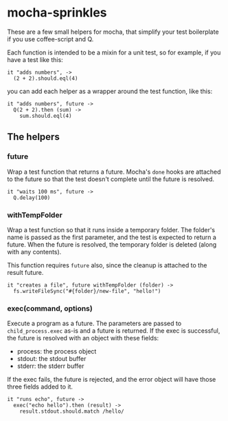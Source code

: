 mocha-sprinkles
===============

These are a few small helpers for mocha, that simplify your test boilerplate if you use coffee-script and Q.

Each function is intended to be a mixin for a unit test, so for example, if you have a test like this:

```coffee-script
it "adds numbers", ->
  (2 + 2).should.eql(4)
```

you can add each helper as a wrapper around the test function, like this:

```coffee-script
it "adds numbers", future ->
  Q(2 + 2).then (sum) ->
    sum.should.eql(4)
```


The helpers
-----------

### future

Wrap a test function that returns a future. Mocha's `done` hooks are attached to the future so that the test doesn't complete until the future is resolved.

```coffee-script
it "waits 100 ms", future ->
  Q.delay(100)
```

### withTempFolder

Wrap a test function so that it runs inside a temporary folder. The folder's name is passed as the first parameter, and the test is expected to return a future. When the future is resolved, the temporary folder is deleted (along with any contents).

This function requires `future` also, since the cleanup is attached to the result future.

```coffee-script
it "creates a file", future withTempFolder (folder) ->
  fs.writeFileSync("#{folder}/new-file", "hello!")
```

### exec(command, options)

Execute a program as a future. The parameters are passed to `child_process.exec` as-is and a future is returned. If the exec is successful, the future is resolved with an object with these fields:

- process: the process object
- stdout: the stdout buffer
- stderr: the stderr buffer

If the exec fails, the future is rejected, and the error object will have those three fields added to it.

```coffee-script
it "runs echo", future ->
  exec("echo hello").then (result) ->
    result.stdout.should.match /hello/
```
